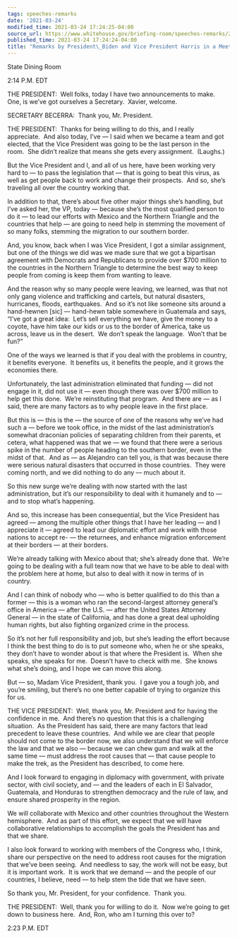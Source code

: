 ```yaml
---
tags: speeches-remarks
date: '2021-03-24'
modified_time: 2021-03-24 17:24:25-04:00
source_url: https://www.whitehouse.gov/briefing-room/speeches-remarks/2021/03/24/remarks-by-president-biden-and-vice-president-harris-in-a-meeting-on-immigration/
published_time: 2021-03-24 17:24:24-04:00
title: "Remarks by President\_Biden and Vice President Harris in a Meeting on\_Immigration"
---
```

 
State Dining Room

2:14 P.M. EDT  
  
THE PRESIDENT:  Well folks, today I have two announcements to make. 
One, is we’ve got ourselves a Secretary.  Xavier, welcome.  
  
SECRETARY BECERRA:  Thank you, Mr. President.  
  
THE PRESIDENT:  Thanks for being willing to do this, and I really
appreciate.  And also today, I’ve — I said when we became a team and got
elected, that the Vice President was going to be the last person in the
room.  She didn’t realize that means she gets every assignment. 
(Laughs.)   
  
But the Vice President and I, and all of us here, have been working very
hard to — to pass the legislation that — that is going to beat this
virus, as well as get people back to work and change their prospects. 
And so, she’s traveling all over the country working that.  
  
In addition to that, there’s about five other major things she’s
handling, but I’ve asked her, the VP, today — because she’s the most
qualified person to do it — to lead our efforts with Mexico and the
Northern Triangle and the countries that help — are going to need help
in stemming the movement of so many folks, stemming the migration to our
southern border.  
  
And, you know, back when I was Vice President, I got a similar
assignment, but one of the things we did was we made sure that we got a
bipartisan agreement with Democrats and Republicans to provide over $700
million to the countries in the Northern Triangle to determine the best
way to keep people from coming is keep them from wanting to leave.  
  
And the reason why so many people were leaving, we learned, was that not
only gang violence and trafficking and cartels, but natural disasters,
hurricanes, floods, earthquakes.  And so it’s not like someone sits
around a hand-hewnen \[sic\] — hand-hewn table somewhere in Guatemala
and says, “I’ve got a great idea:  Let’s sell everything we have, give
the money to a coyote, have him take our kids or us to the border of
America, take us across, leave us in the desert.  We don’t speak the
language.  Won’t that be fun?”  
  
One of the ways we learned is that if you deal with the problems in
country, it benefits everyone.  It benefits us, it benefits the people,
and it grows the economies there.  
  
Unfortunately, the last administration eliminated that funding — did not
engage in it, did not use it — even though there was over $700 million
to help get this done.  We’re reinstituting that program.  And there are
— as I said, there are many factors as to why people leave in the first
place.   
  
But this is — this is the — the source of one of the reasons why we’ve
had such a — before we took office, in the midst of the last
administration’s somewhat draconian policies of separating children from
their parents, et cetera, what happened was that we — we found that
there were a serious spike in the number of people heading to the
southern border, even in the midst of that.  And as — as Alejandro can
tell you, is that was because there were serious natural disasters that
occurred in those countries.  They were coming north, and we did nothing
to do any — much about it.   
  
So this new surge we’re dealing with now started with the last
administration, but it’s our responsibility to deal with it humanely and
to — and to stop what’s happening.  
  
And so, this increase has been consequential, but the Vice President has
agreed — among the multiple other things that I have her leading — and I
appreciate it — agreed to lead our diplomatic effort and work with those
nations to accept re- — the returnees, and enhance migration enforcement
at their borders — at their borders.  
  
We’re already talking with Mexico about that; she’s already done that. 
We’re going to be dealing with a full team now that we have to be able
to deal with the problem here at home, but also to deal with it now in
terms of in country.   
  
And I can think of nobody who — who is better qualified to do this than
a former — this is a woman who ran the second-largest attorney general’s
office in America — after the U.S. — after the United States Attorney
General — in the state of California, and has done a great deal
upholding human rights, but also fighting organized crime in the
process.   
  
So it’s not her full responsibility and job, but she’s leading the
effort because I think the best thing to do is to put someone who, when
he or she speaks, they don’t have to wonder about is that where the
President is.  When she speaks, she speaks for me.  Doesn’t have to
check with me.  She knows what she’s doing, and I hope we can move this
along.   
  
But — so, Madam Vice President, thank you.  I gave you a tough job, and
you’re smiling, but there’s no one better capable of trying to organize
this for us.  
  
THE VICE PRESIDENT:  Well, thank you, Mr. President and for having the
confidence in me.  And there’s no question that this is a challenging
situation.  As the President has said, there are many factors that lead
precedent to leave these countries.  And while we are clear that people
should not come to the border now, we also understand that we will
enforce the law and that we also — because we can chew gum and walk at
the same time — must address the root causes that — that cause people to
make the trek, as the President has described, to come here.   
  
And I look forward to engaging in diplomacy with government, with
private sector, with civil society, and — and the leaders of each in El
Salvador, Guatemala, and Honduras to strengthen democracy and the rule
of law, and ensure shared prosperity in the region.   
  
We will collaborate with Mexico and other countries throughout the
Western hemisphere.  And as part of this effort, we expect that we will
have collaborative relationships to accomplish the goals the President
has and that we share.   
  
I also look forward to working with members of the Congress who, I
think, share our perspective on the need to address root causes for the
migration that we’ve been seeing.  And needless to say, the work will
not be easy, but it is important work.  It is work that we demand — and
the people of our countries, I believe, need — to help stem the tide
that we have seen.   
  
So thank you, Mr. President, for your confidence.  Thank you.  
  
THE PRESIDENT:  Well, thank you for willing to do it.  Now we’re going
to get down to business here.  And, Ron, who am I turning this over
to?  
  
2:23 P.M. EDT
